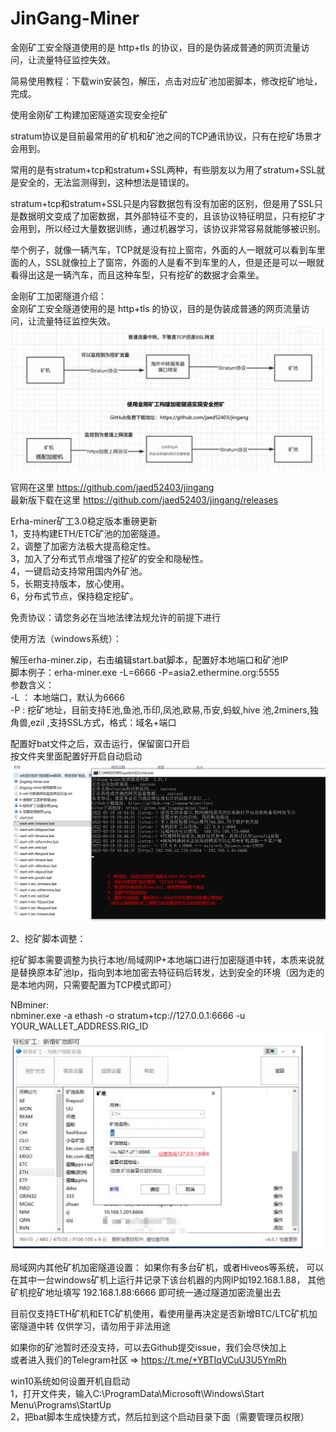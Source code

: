 # JinGang-Miner
金刚矿工安全隧道使用的是 http+tls 的协议，目的是伪装成普通的网页流量访问，让流量特征监控失效。    

简易使用教程：下载win安装包，解压，点击对应矿池加密脚本，修改挖矿地址，完成。  

使用金刚矿工构建加密隧道实现安全挖矿  

stratum协议是目前最常用的矿机和矿池之间的TCP通讯协议，只有在挖矿场景才会用到。  

常用的是有stratum+tcp和stratum+SSL两种，有些朋友以为用了stratum+SSL就是安全的，无法监测得到，这种想法是错误的。  

stratum+tcp和stratum+SSL只是内容数据包有没有加密的区别，但是用了SSL只是数据明文变成了加密数据，其外部特征不变的，且该协议特征明显，只有挖矿才会用到，所以经过大量数据训练，通过机器学习，该协议非常容易就能够被识别。  

举个例子，就像一辆汽车，TCP就是没有拉上窗帘，外面的人一眼就可以看到车里面的人，SSL就像拉上了窗帘，外面的人是看不到车里的人，但是还是可以一眼就看得出这是一辆汽车，而且这种车型，只有挖矿的数据才会乘坐。    

金刚矿工加密隧道介绍：    
金刚矿工安全隧道使用的是 http+tls 的协议，目的是伪装成普通的网页流量访问，让流量特征监控失效。      
![image](https://github.com/jaed52403/jingang/blob/main/JinGang%E9%98%B2%E6%8A%A4%E5%8E%9F%E7%90%86%E5%9B%BE.png)


官网在这里 https://github.com/jaed52403/jingang  
最新版下载在这里 https://github.com/jaed52403/jingang/releases  

Erha-miner矿工3.0稳定版本重磅更新  
1，支持构建ETH/ETC矿池的加密隧道。  
2，调整了加密方法极大提高稳定性。  
3，加入了分布式节点增强了挖矿的安全和隐秘性。  
4，一键启动支持常用国内外矿池。  
5，长期支持版本，放心使用。  
6，分布式节点，保持稳定挖矿。  

免责协议：请您务必在当地法律法规允许的前提下进行  

使用方法（windows系统）：  

解压erha-miner.zip，右击编辑start.bat脚本，配置好本地端口和矿池IP  
脚本例子：erha-miner.exe -L=6666 -P=asia2.ethermine.org:5555  
参数含义：  
-L ： 本地端口，默认为6666  
-P : 挖矿地址，目前支持E池,鱼池,币印,凤池,欧易,币安,蚂蚁,hive 池,2miners,独角兽,ezil ,支持SSL方式，格式：域名+端口  
  
配置好bat文件之后，双击运行，保留窗口开启  
按文件夹里面配置好开启自动启动  
![image](https://github.com/jaed52403/jingang/blob/main/k-%E7%AE%80%E6%98%93%E4%BD%BF%E7%94%A8%E6%95%99%E7%A8%8B.png)

2、挖矿脚本调整：  

挖矿脚本需要调整为执行本地/局域网IP+本地端口进行加密隧道中转，本质来说就是替换原本矿池Ip，指向到本地加密去特征码后转发，达到安全的环境（因为走的是本地内网，只需要配置为TCP模式即可）  

NBminer:  
nbminer.exe -a ethash -o stratum+tcp://127.0.0.1:6666 -u YOUR_WALLET_ADDRESS.RIG_ID  
![image](https://github.com/jaed52403/jingang/blob/main/k-%E8%BD%BB%E6%9D%BE%E7%9F%BF%E5%B7%A5%E8%AE%BE%E7%BD%AE%E7%A4%BA%E4%BE%8B.png)


局域网内其他矿机加密隧道设置： 如果你有多台矿机，或者Hiveos等系统， 可以在其中一台windows矿机上运行并记录下该台机器的内网IP如192.168.1.88， 其他矿机挖矿地址填写   192.168.1.88:6666 即可统一通过隧道加密流量出去  

目前仅支持ETH矿机和ETC矿机使用，看使用量再决定是否新增BTC/LTC矿机加密隧道中转 仅供学习，请勿用于非法用途  

如果你的矿池暂时还没支持，可以去Github提交issue，我们会尽快加上  
或者进入我们的Telegram社区 => https://t.me/+YBTIqVCuU3U5YmRh  

win10系统如何设置开机自启动  
1，打开文件夹，输入C:\ProgramData\Microsoft\Windows\Start Menu\Programs\StartUp  
2，把bat脚本生成快捷方式，然后拉到这个启动目录下面（需要管理员权限）  
